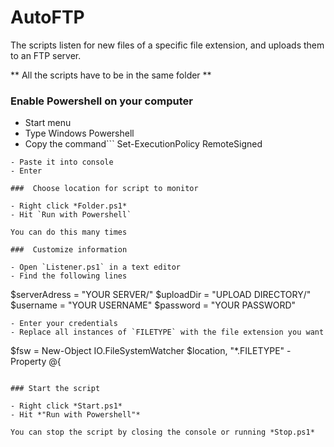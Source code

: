 #   AutoFTP

The scripts listen for new files of a specific file extension, and uploads them to an FTP server.

** All the scripts have to be in the same folder **

###  Enable Powershell on your computer

- Start menu
- Type Windows Powershell
- Copy the command```
Set-ExecutionPolicy RemoteSigned
```
- Paste it into console
- Enter

###  Choose location for script to monitor

- Right click *Folder.ps1*
- Hit `Run with Powershell`

You can do this many times

###  Customize information

- Open `Listener.ps1` in a text editor
- Find the following lines
```
$serverAdress = "YOUR SERVER/"
$uploadDir = "UPLOAD DIRECTORY/"
$username = "YOUR USERNAME"
$password = "YOUR PASSWORD"
```
- Enter your credentials
- Replace all instances of `FILETYPE` with the file extension you want
```
$fsw = New-Object IO.FileSystemWatcher $location, "*.FILETYPE" -Property @{
```

###	Start the script

- Right click *Start.ps1*
- Hit *"Run with Powershell"*

You can stop the script by closing the console or running *Stop.ps1*
